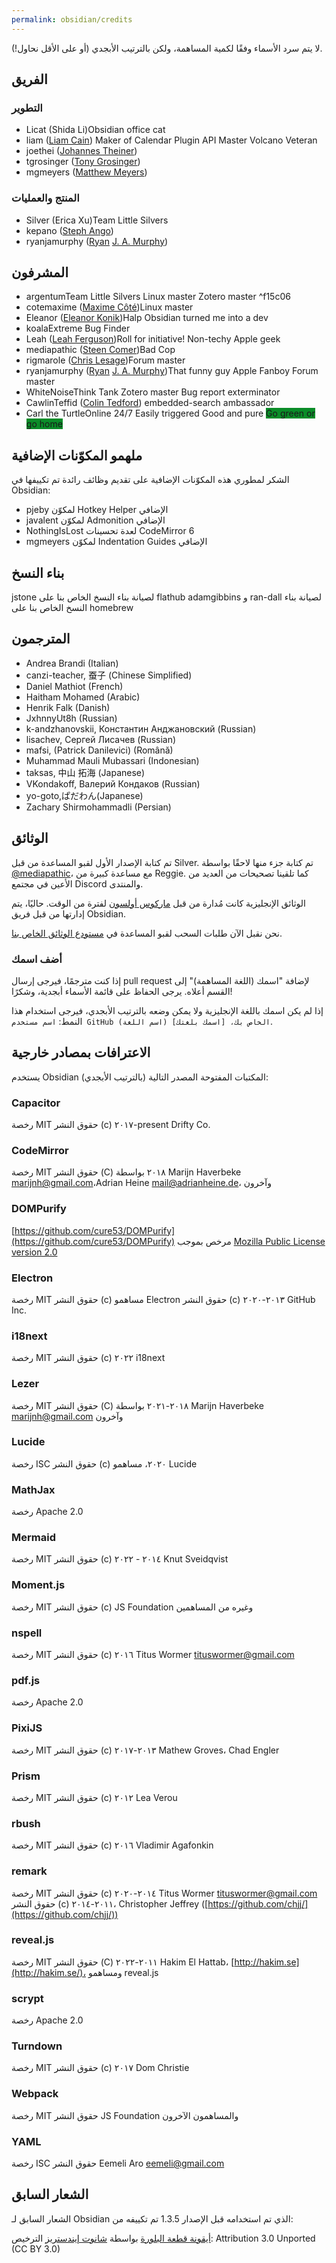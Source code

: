 ```yaml
---
permalink: obsidian/credits
---
```


لا يتم سرد الأسماء وفقًا لكمية المساهمة، ولكن بالترتيب الأبجدي (أو على الأقل نحاول!).

## الفريق

### التطوير

- Licat (Shida Li)<span class='flair mod-pop'>Obsidian office cat</span>
- liam ([Liam Cain](https://liamca.in/)) <span class='flair mod-pop'>Maker of Calendar</span> <span class='flair mod-pop'>Plugin API Master</span> <span class='flair mod-pop'>Volcano Veteran</span>
- joethei ([Johannes Theiner](https://joethei.xyz/))
- tgrosinger ([Tony Grosinger](https://grosinger.net))
- mgmeyers ([Matthew Meyers](https://matthewmeye.rs/))

### المنتج والعمليات

- Silver (Erica Xu)<span class='flair mod-pop'>Team Little Silvers</span>
- kepano ([Steph Ango](https://stephanango.com/))
- ryanjamurphy ([Ryan](https://fulcra.design/) [J. A. Murphy](https://axle.design/))

## المشرفون

- argentum<span class='flair mod-pop'>Team Little Silvers</span> <span class='flair mod-pop'>Linux master</span> <span class='flair mod-pop'>Zotero master</span> ^f15c06
- cotemaxime ([Maxime Côté](https://www.maximecote.me/))<span class='flair mod-pop'>Linux master</span>
- Eleanor ([Eleanor Konik](https://eleanorkonik.com))<span class='flair mod-pop'>Halp Obsidian turned me into a dev</span>
- koala<span class='flair mod-pop'>Extreme Bug Finder</span>
- Leah ([Leah Ferguson](http://leahferguson.com))<span class='flair mod-pop'>Roll for initiative!</span> <span class='flair mod-pop'>Non-techy Apple geek</span>
- mediapathic ([Steen Comer](http://mediapathic.net/))<span class='flair mod-pop'>Bad Cop</span>
- rigmarole ([Chris Lesage](http://rigmarolestudio.com))<span class='flair mod-pop'>Forum master</span>
- ryanjamurphy ([Ryan](https://fulcra.design/) [J. A. Murphy](https://axle.design/))<span class='flair mod-pop'>That funny guy</span> <span class='flair mod-pop'>Apple Fanboy</span> <span class='flair mod-pop'>Forum master</span>
- WhiteNoise<span class='flair mod-pop'>Think Tank</span> <span class='flair mod-pop'>Zotero master</span> <span class='flair mod-pop'>Bug report exterminator</span>
- CawlinTeffid ([Colin Tedford](https://colintedford.com/)) <span class='flair mod-pop'>embedded-search ambassador</span>
- Carl the Turtle<span class='flair mod-pop'>Online 24/7</span> <span class='flair mod-pop'>Easily triggered</span> <span class='flair mod-pop'>Good and pure</span> <span class='flair mod-pop' style='background-color:#0a8c28'>Go green or go home</span>

## ملهمو المكوّنات الإضافية

الشكر لمطوري هذه المكوّنات الإضافية على تقديم وظائف رائدة تم تكييفها في Obsidian:

- pjeby لمكوّن Hotkey Helper الإضافي
- javalent لمكوّن Admonition الإضافي
- NothingIsLost لعدة تحسينات CodeMirror 6
- mgmeyers لمكوّن Indentation Guides الإضافي

## بناء النسخ

jstone لصيانة بناء النسخ الخاص بنا على flathub
adamgibbins و ran-dall لصيانة بناء النسخ الخاص بنا على homebrew

## المترجمون

- Andrea Brandi (Italian)
- canzi-teacher, 蚕子 (Chinese Simplified)
- Daniel Mathiot (French)
- Haitham Mohamed (Arabic)
- Henrik Falk (Danish)
- JxhnnyUt8h (Russian)
- k-andzhanovskii, Константин Анджановский (Russian)
- lisachev, Сергей Лисачев (Russian)
- mafsi, (Patrick Danilevici) (Română)
- Muhammad Mauli Mubassari (Indonesian)
- taksas, 中山 拓海 (Japanese)
- VKondakoff, Валерий Кондаков (Russian)
- yo-goto,ぱだわん(Japanese)
- Zachary Shirmohammadli (Persian)

## الوثائق

تم كتابة الإصدار الأول لقبو المساعدة من قبل Silver. تم كتابة جزء منها لاحقًا بواسطة [@mediapathic](http://mediapathic.net/)، مع مساعدة كبيرة من Reggie. كما تلقينا تصحيحات من العديد من الأعين في مجتمع Discord والمنتدى.

الوثائق الإنجليزية كانت مُدارة من قبل [ماركوس أولسون](https://marcus.se.net/) لفترة من الوقت. حاليًا، يتم إدارتها من قبل فريق Obsidian.

نحن نقبل الآن طلبات السحب لقبو المساعدة في [مستودع الوثائق الخاص بنا](https://github.com/obsidianmd/obsidian-help/).

### أضف اسمك

إذا كنت مترجمًا، فيرجى إرسال pull request لإضافة "اسمك (اللغة المساهمة)" إلى القسم أعلاه. يرجى الحفاظ على قائمة الأسماء أبجدية، وشكرًا!

إذا لم يكن اسمك باللغة الإنجليزية ولا يمكن وضعه بالترتيب الأبجدي، فيرجى استخدام هذا النمط: `اسم مستخدم GitHub الخاص بك، [اسمك بلغتك] (اسم اللغة)`.

## الاعترافات بمصادر خارجية

يستخدم Obsidian المكتبات المفتوحة المصدر التالية (بالترتيب الأبجدي):

### Capacitor

رخصة MIT
حقوق النشر (c) ٢٠١٧-present Drifty Co.

### CodeMirror

رخصة MIT
حقوق النشر (C) ٢٠١٨ بواسطة Marijn Haverbeke [marijnh@gmail.com](mailto:marijnh@gmail.com)،Adrian Heine [mail@adrianheine.de](mailto:mail@adrianheine.de)، وآخرون

### DOMPurify

[https://github.com/cure53/DOMPurify](https://github.com/cure53/DOMPurify)
مرخص بموجب [Mozilla Public License version 2.0](http://mozilla.org/MPL/2.0/)

### Electron

رخصة MIT
حقوق النشر (c) مساهمو Electron
حقوق النشر (c) ٢٠١٣-٢٠٢٠ GitHub Inc.

### i18next

رخصة MIT
حقوق النشر (c) ٢٠٢٢ i18next

### Lezer

رخصة MIT
حقوق النشر (C) ٢٠١٨-٢٠٢١ بواسطة Marijn Haverbeke [marijnh@gmail.com](mailto:marijnh@gmail.com) وآخرون

### Lucide

رخصة ISC
حقوق النشر (c) ٢٠٢٠، مساهمو Lucide

### MathJax

رخصة Apache 2.0

### Mermaid

رخصة MIT
حقوق النشر (c) ٢٠١٤ - ٢٠٢٢ Knut Sveidqvist

### Moment.js

رخصة MIT
حقوق النشر (c) JS Foundation وغيره من المساهمين

### nspell

رخصة MIT
حقوق النشر (c) ٢٠١٦ Titus Wormer [tituswormer@gmail.com](mailto:tituswormer@gmail.com)

### pdf.js

رخصة Apache 2.0

### PixiJS

رخصة MIT
حقوق النشر (c) ٢٠١٣-٢٠١٧ Mathew Groves، Chad Engler

### Prism

رخصة MIT
حقوق النشر (c) ٢٠١٢ Lea Verou

### rbush

رخصة MIT
حقوق النشر (c) ٢٠١٦ Vladimir Agafonkin

### remark

رخصة MIT
حقوق النشر (c) ٢٠١٤-٢٠٢٠ Titus Wormer [tituswormer@gmail.com](mailto:tituswormer@gmail.com)
حقوق النشر (c) ٢٠١١-٢٠١٤، Christopher Jeffrey ([https://github.com/chjj/](https://github.com/chjj/))

### reveal.js

رخصة MIT
حقوق النشر (C) ٢٠١١-٢٠٢٢ Hakim El Hattab، [http://hakim.se](http://hakim.se/)، ومساهمو reveal.js

### scrypt

رخصة Apache 2.0

### Turndown

رخصة MIT
حقوق النشر (c) ٢٠١٧ Dom Christie

### Webpack

رخصة MIT
حقوق النشر JS Foundation والمساهمون الآخرون

### YAML

رخصة ISC
حقوق النشر Eemeli Aro <eemeli@gmail.com>

## الشعار السابق

الشعار السابق لـ Obsidian الذي تم استخدامه قبل الإصدار 1.3.5 تم تكييفه من:

[أيقونة قطعة البلورة](https://icon-icons.com/icon/Crystal-Shard/88819)
بواسطة [شانوت إيندستريز](https://icon-icons.com/users/W52nHhY3W1VlvwyJTwS4d/icon-sets/ "مصمم")
الترخيص: Attribution 3.0 Unported (CC BY 3.0)
